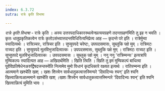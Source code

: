```yaml
---
index: 6.3.72
sutra: रात्रेः कृति विभाषा

---
```

_रात्रेः कृति विभाषा_ - रात्रेः कृति । अस्य उत्तरपदाधिकारस्थत्वेनप्रत्ययग्रहणे तदन्तग्रहण॑मिति तु इह न भवति । कृतः धातुप्रकृतिकत्वेन रात्रेः कृतोऽसंभवात्तदन्तविधिरित्यभिप्रेत्य आह — कृदन्ते परे इति । रात्रेर्मुम्वा स्यादित्यर्थः । रात्रिञ्चरः, रात्रिचर इति । सुप्युपपदे चरेष्टः, उपपदसमासः, सुब्लुकि पक्षे मुम् । रात्रिमटः रात्र्यट इति । सुप्युपपदे मूलविभुजादित्वात्कः । उपपदसमासः, सुब्लुकि पक्षे मुम् । रात्रिमटः रात्र्यट इति । सुप्युपपदे मूलविभुजादित्वात्कः । उपपदसमासः । सुब्लुक् पक्षे मुम् । ननु ननु 'रात्रिम्मन्यः' इत्यत्रापि मुम्विकल्पः स्यादित्यत आह — अखिदर्थमिति । खिति त्विति । खिति तु इमं मुम्विकल्पं बाधित्वा पूर्वविप्रतिषेधेनअरुर्द्विषदजन्तस्ये॑ति नित्यमेव मुमो विधानं कृदधिकारे वक्ष्यत इत्यर्थः । रातिरम्मन्य इति ।आत्ममाने खश्चे॑ति खश् । खशः शित्त्वेन सार्वधातुकत्वात्तस्मिन्परे 'दिवादिभ्यः श्यन्' इति श्यनि खित्त्वान्नित्यआत्ममाने खश्चे॑ति खश् ।खशः शित्त्वेन सार्वधातुकत्वात्तस्मिन्परे 'दिवादिभ्यः श्यन्' इति श्यनि खित्त्वान्नित्यं मुमिति भावः ।